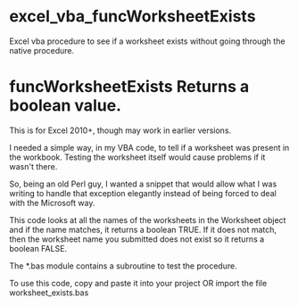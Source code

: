 # excel_vba_funcWorksheetExists
Excel vba procedure to see if a worksheet exists without going through the native procedure.

funcWorksheetExists
Returns a boolean value.
=================================================================

This is for Excel 2010+, though may work in earlier versions.

I needed a simple way, in my VBA code, to tell if a worksheet was present in the workbook.
Testing the worksheet itself would cause problems if it wasn't there.

So, being an old Perl guy, I wanted a snippet that would allow what I was writing to handle
that exception elegantly instead of being forced to deal with the Microsoft way.

This code looks at all the names of the worksheets in the Worksheet object and if the name
matches, it returns a boolean TRUE. If it does not match, then the worksheet name you
submitted does not exist so it returns a boolean FALSE.

The *.bas module contains a subroutine to test the procedure.

To use this code, copy and paste it into your project OR import the file worksheet_exists.bas

